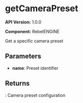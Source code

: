 # getCameraPreset

**API Version:** 1.0.0

**Component:** RebelENGINE

Get a specific camera preset

## Parameters

- **name**: Preset identifier

## Returns

: Camera preset configuration

